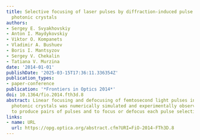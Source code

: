 ```yaml
---
title: Selective focusing of laser pulses by diffraction-induced pulse splitting in
  photonic crystals
authors:
- Sergey E. Svyakhovskiy
- Anton I. Maydykovskiy
- Viktor O. Kompanets
- Vladimir A. Bushuev
- Boris I. Mantsyzov
- Sergey V. Chekalin
- Tatiana V. Murzina
date: '2014-01-01'
publishDate: '2025-03-15T17:36:11.336354Z'
publication_types:
- paper-conference
publication: '*Frontiers in Optics 2014*'
doi: 10.1364/fio.2014.fth3d.8
abstract: Linear focusing and defocusing of femtosecond light pulses in one-dimensional
  photonic crystals was numerically simulated and experimentally observed. The possibility
  to produce pairs of pulses and to focus or defocus each pulse selectively has shown.
links:
- name: URL
  url: https://opg.optica.org/abstract.cfm?URI=FiO-2014-FTh3D.8
---
```

